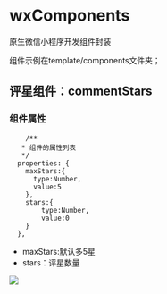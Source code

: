 # wxComponents
原生微信小程序开发组件封装

组件示例在template/components文件夹；

## 评星组件：commentStars
    

### 组件属性
    
        /**
       * 组件的属性列表
       */
      properties: {
        maxStars:{
          type:Number,
          value:5
        },
    	stars:{
    		type:Number,
    		value:0
    	}
      },
   * maxStars:默认多5星
   * stars：评星数量
   
![](https://user-gold-cdn.xitu.io/2020/4/14/171773cb0101796d?w=625&h=733&f=png&s=69689)
